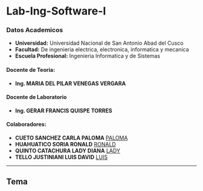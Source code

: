 # Lab-Ing-Software-I
### Datos Academicos

- **Universidad:** Universidad Nacional de San Antonio Abad del Cusco
- **Facultad:** De ingenieria electrica, electronica, informatica y mecanica
- **Escuela Profesional:** Ingenieria Informatica y de Sistemas
#### Docente de Teoria:
- **Ing. MARIA DEL PILAR VENEGAS VERGARA**
#### Docente de Laboratorio
- **Ing. GERAR FRANCIS QUISPE TORRES**
#### Colaboradores:
- **CUETO SANCHEZ CARLA PALOMA** [PALOMA](https://github.com/carlasanchez15)
- **HUAHUATICO SORIA RONALD** [RONALD](https://github.com/Romehe369)
- **QUINTO CATACHURA LADY DIANA** [LADY](https://github.com/Diana-Quinto)
- **TELLO JUSTINIANI LUIS DAVID** [LUIS](https://github.com/SidMox120897)
---
## Tema
